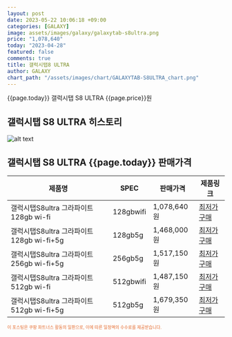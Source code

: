 ```yaml
---
layout: post
date: 2023-05-22 10:06:18 +09:00
categories: [GALAXY]
image: assets/images/galaxy/galaxytab-s8ultra.png
price: "1,078,640"
today: "2023-04-28"
featured: false
comments: true
title: 갤럭시탭8 ULTRA
author: GALAXY
chart_path: "/assets/images/chart/GALAXYTAB-S8ULTRA_chart.png"
---
```


{{page.today}} 갤럭시탭 S8 ULTRA {{page.price}}원

## 갤럭시탭 S8 ULTRA 히스토리
![alt text]({{page.chart_path}} "갤럭시S23 히스토리")

## 갤럭시탭 S8 ULTRA {{page.today}} 판매가격
<main>
<table id="rwd-table-large">
  <thead>
    <tr>
      <th>제품명</th>
      <th>SPEC</th>
      <th>판매가격</th>
      <th>제품링크</th>
    </tr>
  </thead>
  <tbody><tr>
        <td>갤럭시탭S8ultra 그라파이트 128gb wi-fi</td>
        <td>128gbwifi</td>
        <td>1,078,640원</td>
        <td><a href='https://link.coupang.com/a/SB0yD' target='_blank'>최저가구매</a></td>
        </tr><tr>
        <td>갤럭시탭S8ultra 그라파이트 128gb wi-fi+5g</td>
        <td>128gb5g</td>
        <td>1,468,000원</td>
        <td><a href='https://link.coupang.com/a/SB0Bv' target='_blank'>최저가구매</a></td>
        </tr><tr>
        <td>갤럭시탭S8ultra 그라파이트 256gb wi-fi+5g</td>
        <td>256gb5g</td>
        <td>1,517,150원</td>
        <td><a href='https://link.coupang.com/a/SB0HU' target='_blank'>최저가구매</a></td>
        </tr><tr>
        <td>갤럭시탭S8ultra 그라파이트 512gb wi-fi</td>
        <td>512gbwifi</td>
        <td>1,487,150원</td>
        <td><a href='https://link.coupang.com/a/SB0Kg' target='_blank'>최저가구매</a></td>
        </tr><tr>
        <td>갤럭시탭S8ultra 그라파이트 512gb wi-fi+5g</td>
        <td>512gb5g</td>
        <td>1,679,350원</td>
        <td><a href='https://link.coupang.com/a/SB0Mc' target='_blank'>최저가구매</a></td>
        </tr></tbody>
</table>
</main>
<div style="color:#e56a2c;font-size: 0.7em;" >
이 포스팅은 쿠팡 파트너스 활동의 일환으로, 이에 따른 일정액의 수수료를 제공받습니다.
</div>
